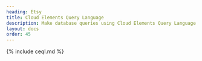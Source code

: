 ```yaml
---
heading: Etsy
title: Cloud Elements Query Language
description: Make database queries using Cloud Elements Query Language.
layout: docs
order: 45
---
```


{% include ceql.md %}
